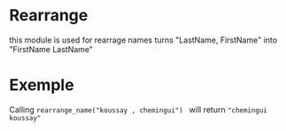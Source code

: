 Rearrange 
====================

this module is used for rearrage names
turns "LastName, FirstName" into "FirstName LastName"

# Exemple 


Calling `rearrange_name("koussay , chemingui") ` will return `"chemingui koussay"`
